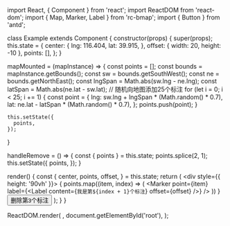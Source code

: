 import React, { Component } from 'react';
import ReactDOM from 'react-dom';
import { Map, Marker, Label } from 'rc-bmap';
import { Button } from 'antd';

class Example extends Component {
  constructor(props) {
    super(props);
    this.state = {
      center: {
        lng: 116.404,
        lat: 39.915,
      },
      offset: {
        width: 20,
        height: -10
      },
      points: [],
    };
  }

  mapMounted = (mapInstance) => {
    const points = [];
    const bounds = mapInstance.getBounds();
    const sw = bounds.getSouthWest();
    const ne = bounds.getNorthEast();
    const lngSpan = Math.abs(sw.lng - ne.lng);
    const latSpan = Math.abs(ne.lat - sw.lat);
	  // 随机向地图添加25个标注
    for (let i = 0; i < 25; i += 1) {
      const point = {
        lng: sw.lng + lngSpan * (Math.random() * 0.7),
        lat: ne.lat - latSpan * (Math.random() * 0.7),
      };
      points.push(point);
    }

    this.setState({
      points,
    });
  }

  handleRemove = () => {
    const { points } = this.state;
    points.splice(2, 1);
    this.setState({
      points,
    });
  }

  render() {
    const { 
      center, points, offset,
    } = this.state;
    return (
      <div style={{ height: '90vh' }}>
        <Map
          ak="WAeVpuoSBH4NswS30GNbCRrlsmdGB5Gv"
          center={center}
          zoom={15}
          scrollWheelZoom
          mapMounted={this.mapMounted}
        >
          {
            points.map((item, index) => (
              <Marker 
                point={item} 
                label={<Label content={`我是第${index + 1}个标注`} offset={offset} />}
              />
            ))
          }
        </Map>
        <Button onClick={this.handleRemove}>删除第3个标注</Button>
      </div>
    );
  }
}

ReactDOM.render(
  <Example />,
  document.getElementById('root'),
);
